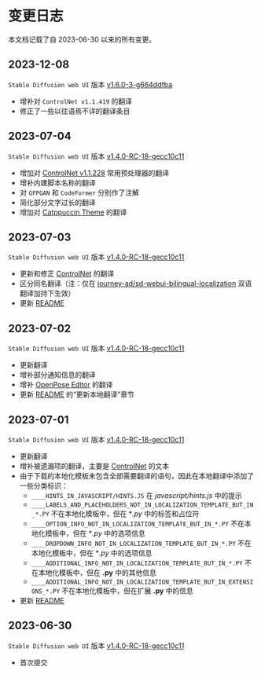 # 变更日志

本文档记载了自 2023-06-30 以来的所有变更。

## 2023-12-08

`Stable Diffusion web UI` 版本 [v1.6.0-3-g664ddfba](https://github.com/AUTOMATIC1111/stable-diffusion-webui/tree/v1.6.0)

- 增补对 `ControlNet v1.1.419` 的翻译
- 修正了一些以往语焉不详的翻译条目

## 2023-07-04

`Stable Diffusion web UI` 版本 [v1.4.0-RC-18-gecc10c11](https://github.com/AUTOMATIC1111/stable-diffusion-webui/tree/v1.4.0-RC)

- 增加对 [ControlNet v1.1.228](https://github.com/Mikubill/sd-webui-controlnet/tree/b9e09db324e4bf18d3a107fa4bfda501aaf3f6b5) 常用预处理器的翻译
- 增补内建脚本名称的翻译
- 对 `GFPGAN` 和 `CodeFormer` 分别作了注解
- 简化部分文字过长的翻译
- 增加对 [Catppuccin Theme](https://github.com/catppuccin/stable-diffusion-webui) 的翻译

## 2023-07-03

`Stable Diffusion web UI` 版本 [v1.4.0-RC-18-gecc10c11](https://github.com/AUTOMATIC1111/stable-diffusion-webui/tree/v1.4.0-RC)

- 更新和修正 [ControlNet](https://github.com/Mikubill/sd-webui-controlnet.git) 的翻译
- 区分同名翻译（注：仅在 [journey-ad/sd-webui-bilingual-localization](https://github.com/journey-ad/sd-webui-bilingual-localization) 双语翻译加持下生效）
- 更新 [README](README.md)

## 2023-07-02

`Stable Diffusion web UI` 版本 [v1.4.0-RC-18-gecc10c11](https://github.com/AUTOMATIC1111/stable-diffusion-webui/tree/v1.4.0-RC)

- 更新翻译
- 增补部分通知信息的翻译
- 增补 [OpenPose Editor](https://github.com/fkunn1326/openpose-editor.git) 的翻译
- 更新 [README](README.md) 的“更新本地翻译”章节

## 2023-07-01

`Stable Diffusion web UI` 版本 [v1.4.0-RC-18-gecc10c11](https://github.com/AUTOMATIC1111/stable-diffusion-webui/tree/v1.4.0-RC)

- 更新翻译
- 增补被遗漏项的翻译，主要是 [ControlNet](https://github.com/Mikubill/sd-webui-controlnet.git) 的文本
- 由于下载的本地化模板未包含全部需要翻译的语句，因此在本地翻译中添加了一些分类标识：
  - `____HINTS_IN_JAVASCRIPT/HINTS.JS` 在 *javascript/hints.js* 中的提示
  - `____LABELS_AND_PLACEHOLDERS_NOT_IN_LOCALIZATION_TEMPLATE_BUT_IN_*.PY` 不在本地化模板中，但在 **.py* 中的标签和占位符
  - `____OPTION_INFO_NOT_IN_LOCALIZATION_TEMPLATE_BUT_IN_*.PY` 不在本地化模板中，但在 **.py* 中的选项信息
  - `____DROPDOWN_INFO_NOT_IN_LOCALIZATION_TEMPLATE_BUT_IN_*.PY` 不在本地化模板中，但在 **.py* 中的选项信息
  - `____ADDITIONAL_INFO_NOT_IN_LOCALIZATION_TEMPLATE_BUT_IN_*.PY` 不在本地化模板中，但在 **.py** 中的其他信息
  - `____ADDITIONAL_INFO_NOT_IN_LOCALIZATION_TEMPLATE_BUT_IN_EXTENSIONS_*.PY` 不在本地化模板中，但在扩展 **.py** 中的信息
- 更新 [README](README.md)

## 2023-06-30

`Stable Diffusion web UI` 版本 [v1.4.0-RC-18-gecc10c11](https://github.com/AUTOMATIC1111/stable-diffusion-webui/tree/v1.4.0-RC)

- 首次提交
